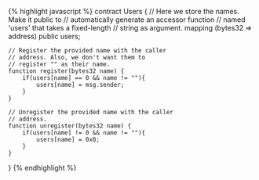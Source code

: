 {% highlight javascript %}
contract Users {
    // Here we store the names. Make it public to
    // automatically generate an accessor function
    // named 'users' that takes a fixed-length
    // string as argument.
    mapping (bytes32 => address) public users;

    // Register the provided name with the caller
    // address. Also, we don't want them to
    // register "" as their name.
    function register(bytes32 name) {
        if(users[name] == 0 && name != ""){
            users[name] = msg.sender;
        }
    }

    // Unregister the provided name with the caller
    // address.
    function unregister(bytes32 name) {
        if(users[name] != 0 && name != ""){
            users[name] = 0x0;
        }
    }
}
{% endhighlight %}